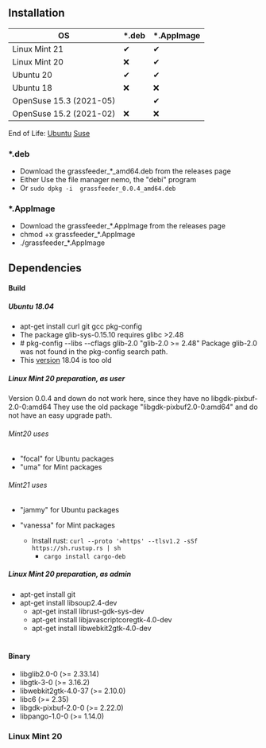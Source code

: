 ## Installation


| OS  | *.deb  | *.AppImage |
| ---- | ---- | ---- |
| Linux Mint 21             | &#x2714;  | &#x2714;  | 
| Linux Mint 20             | &#x274C;  | &#x2714;  | 
| Ubuntu 20                 | &#x2714;  | &#x2714;  | 
| Ubuntu 18                 | &#x274C;  | &#x274C;  | 
| OpenSuse 15.3 (2021-05)   |           | &#x2714;  | 
| OpenSuse 15.2 (2021-02)   | &#x274C;  | &#x274C;  | 


End of Life: [Ubuntu](https://endoflife.date/ubuntu) [Suse](https://endoflife.date/opensuse)
<!--   grassfeeder*.AppImage needs at least glibc-2.28 
    OpenSuse-15.2 has glibc-2.26
-->

### *.deb
* Download the grassfeeder_*_amd64.deb from the releases page
* Either Use the file manager nemo, the "debi" program
* Or `sudo dpkg -i  grassfeeder_0.0.4_amd64.deb`


### *.AppImage
* Download the grassfeeder_*.AppImage from the releases page
* chmod +x grassfeeder_*.AppImage
* ./grassfeeder_*.AppImage




## Dependencies
#### Build

##### Ubuntu 18.04
 - apt-get install  curl git gcc  pkg-config
 - The package glib-sys-0.15.10  requires  glibc >2.48
 - \# pkg-config --libs --cflags glib-2.0 "glib-2.0 >= 2.48"
      Package glib-2.0 was not found in the pkg-config search path.
 - This [version](https://distrowatch.com/table.php?distribution=ubuntu) 18.04 is too old 

##### Linux Mint 20 preparation, as user

Version 0.0.4 and down do not work here, since they have no libgdk-pixbuf-2.0-0:amd64
They use the old package "libgdk-pixbuf2.0-0:amd64"  and do not have an easy upgrade path.
###### Mint20  uses
- "focal" for Ubuntu packages
- "uma" for Mint packages
###### Mint21 uses
- "jammy" for Ubuntu packages
- "vanessa" for Mint  packages

  - Install rust:  `curl --proto '=https' --tlsv1.2 -sSf https://sh.rustup.rs | sh`
	- `cargo install cargo-deb`

##### Linux Mint 20 preparation, as admin
  - apt-get install git
  - apt-get install libsoup2.4-dev
	- apt-get install librust-gdk-sys-dev
	- apt-get install libjavascriptcoregtk-4.0-dev
	- apt-get install libwebkit2gtk-4.0-dev




#

#### Binary
- libglib2.0-0 (>= 2.33.14)
- libgtk-3-0 (>= 3.16.2)
- libwebkit2gtk-4.0-37 (>= 2.10.0)
- libc6 (>= 2.35)
- libgdk-pixbuf-2.0-0 (>= 2.22.0)
- libpango-1.0-0 (>= 1.14.0)




### Linux Mint 20


